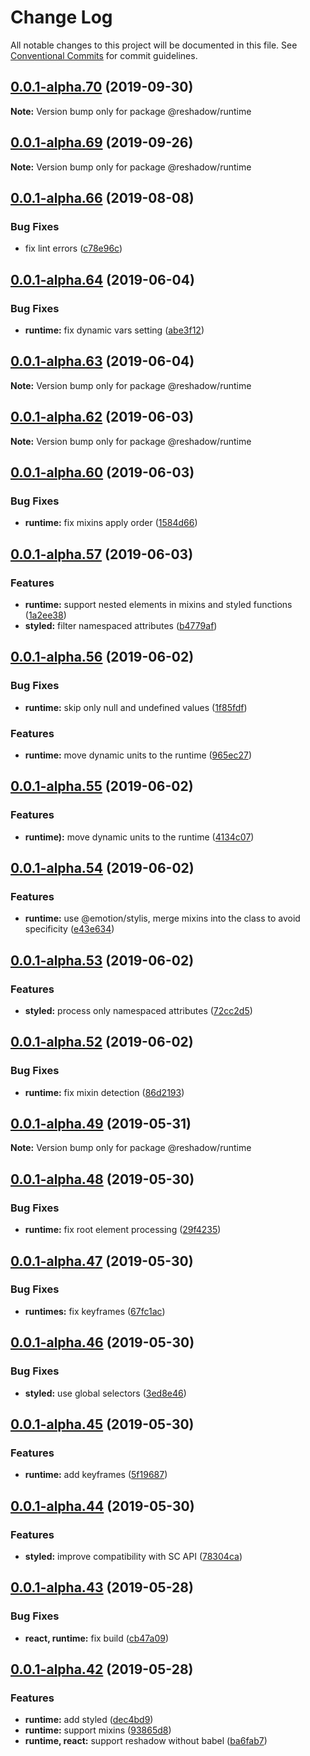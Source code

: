 # Change Log

All notable changes to this project will be documented in this file.
See [Conventional Commits](https://conventionalcommits.org) for commit guidelines.

## [0.0.1-alpha.70](https://github.com/lttb/reshadow/compare/v0.0.1-alpha.69...v0.0.1-alpha.70) (2019-09-30)

**Note:** Version bump only for package @reshadow/runtime





## [0.0.1-alpha.69](https://github.com/lttb/reshadow/compare/v0.0.1-alpha.68...v0.0.1-alpha.69) (2019-09-26)

**Note:** Version bump only for package @reshadow/runtime





## [0.0.1-alpha.66](https://github.com/lttb/reshadow/compare/v0.0.1-alpha.65...v0.0.1-alpha.66) (2019-08-08)


### Bug Fixes

* fix lint errors ([c78e96c](https://github.com/lttb/reshadow/commit/c78e96c))





## [0.0.1-alpha.64](https://github.com/lttb/reshadow/compare/v0.0.1-alpha.63...v0.0.1-alpha.64) (2019-06-04)


### Bug Fixes

* **runtime:** fix dynamic vars setting ([abe3f12](https://github.com/lttb/reshadow/commit/abe3f12))





## [0.0.1-alpha.63](https://github.com/lttb/reshadow/compare/v0.0.1-alpha.62...v0.0.1-alpha.63) (2019-06-04)

**Note:** Version bump only for package @reshadow/runtime





## [0.0.1-alpha.62](https://github.com/lttb/reshadow/compare/v0.0.1-alpha.61...v0.0.1-alpha.62) (2019-06-03)

**Note:** Version bump only for package @reshadow/runtime





## [0.0.1-alpha.60](https://github.com/lttb/reshadow/compare/v0.0.1-alpha.59...v0.0.1-alpha.60) (2019-06-03)


### Bug Fixes

* **runtime:** fix mixins apply order ([1584d66](https://github.com/lttb/reshadow/commit/1584d66))





## [0.0.1-alpha.57](https://github.com/lttb/reshadow/compare/v0.0.1-alpha.56...v0.0.1-alpha.57) (2019-06-03)


### Features

* **runtime:** support nested elements in mixins and styled functions ([1a2ee38](https://github.com/lttb/reshadow/commit/1a2ee38))
* **styled:** filter namespaced attributes ([b4779af](https://github.com/lttb/reshadow/commit/b4779af))





## [0.0.1-alpha.56](https://github.com/lttb/reshadow/compare/v0.0.1-alpha.54...v0.0.1-alpha.56) (2019-06-02)


### Bug Fixes

* **runtime:** skip only null and undefined values ([1f85fdf](https://github.com/lttb/reshadow/commit/1f85fdf))


### Features

* **runtime:** move dynamic units to the runtime ([965ec27](https://github.com/lttb/reshadow/commit/965ec27))





## [0.0.1-alpha.55](https://github.com/lttb/reshadow/compare/v0.0.1-alpha.54...v0.0.1-alpha.55) (2019-06-02)


### Features

* **runtime):** move dynamic units to the runtime ([4134c07](https://github.com/lttb/reshadow/commit/4134c07))





## [0.0.1-alpha.54](https://github.com/lttb/reshadow/compare/v0.0.1-alpha.53...v0.0.1-alpha.54) (2019-06-02)


### Features

* **runtime:** use @emotion/stylis, merge mixins into the class to avoid specificity ([e43e634](https://github.com/lttb/reshadow/commit/e43e634))





## [0.0.1-alpha.53](https://github.com/lttb/reshadow/compare/v0.0.1-alpha.52...v0.0.1-alpha.53) (2019-06-02)


### Features

* **styled:** process only namespaced attributes ([72cc2d5](https://github.com/lttb/reshadow/commit/72cc2d5))





## [0.0.1-alpha.52](https://github.com/lttb/reshadow/compare/v0.0.1-alpha.51...v0.0.1-alpha.52) (2019-06-02)


### Bug Fixes

* **runtime:** fix mixin detection ([86d2193](https://github.com/lttb/reshadow/commit/86d2193))





## [0.0.1-alpha.49](https://github.com/lttb/reshadow/compare/v0.0.1-alpha.48...v0.0.1-alpha.49) (2019-05-31)

**Note:** Version bump only for package @reshadow/runtime





## [0.0.1-alpha.48](https://github.com/lttb/reshadow/compare/v0.0.1-alpha.47...v0.0.1-alpha.48) (2019-05-30)


### Bug Fixes

* **runtime:** fix root element processing ([29f4235](https://github.com/lttb/reshadow/commit/29f4235))





## [0.0.1-alpha.47](https://github.com/lttb/reshadow/compare/v0.0.1-alpha.46...v0.0.1-alpha.47) (2019-05-30)


### Bug Fixes

* **runtimes:** fix keyframes ([67fc1ac](https://github.com/lttb/reshadow/commit/67fc1ac))





## [0.0.1-alpha.46](https://github.com/lttb/reshadow/compare/v0.0.1-alpha.45...v0.0.1-alpha.46) (2019-05-30)


### Bug Fixes

* **styled:** use global selectors ([3ed8e46](https://github.com/lttb/reshadow/commit/3ed8e46))





## [0.0.1-alpha.45](https://github.com/lttb/reshadow/compare/v0.0.1-alpha.44...v0.0.1-alpha.45) (2019-05-30)


### Features

* **runtime:** add keyframes ([5f19687](https://github.com/lttb/reshadow/commit/5f19687))





## [0.0.1-alpha.44](https://github.com/lttb/reshadow/compare/v0.0.1-alpha.43...v0.0.1-alpha.44) (2019-05-30)


### Features

* **styled:** improve compatibility with SC API ([78304ca](https://github.com/lttb/reshadow/commit/78304ca))





## [0.0.1-alpha.43](https://github.com/lttb/reshadow/compare/v0.0.1-alpha.42...v0.0.1-alpha.43) (2019-05-28)


### Bug Fixes

* **react, runtime:** fix build ([cb47a09](https://github.com/lttb/reshadow/commit/cb47a09))





## [0.0.1-alpha.42](https://github.com/lttb/reshadow/compare/v0.0.1-alpha.41...v0.0.1-alpha.42) (2019-05-28)


### Features

* **runtime:** add styled ([dec4bd9](https://github.com/lttb/reshadow/commit/dec4bd9))
* **runtime:** support mixins ([93865d8](https://github.com/lttb/reshadow/commit/93865d8))
* **runtime, react:** support reshadow without babel ([ba6fab7](https://github.com/lttb/reshadow/commit/ba6fab7))
